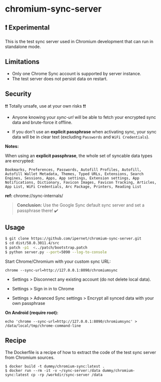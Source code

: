 # chromium-sync-server

## ❗️ Experimental

This is the test sync server used in Chromium development that can run in standalone mode.

## Limitations

 * Only one Chrome Sync account is supported by server instance.
 * The test server does not persist data on restart.

## Security

❗️❗️ Totally unsafe, use at your own risks ❗️❗️

 * Anyone knowing your *sync-url* will be able to fetch your encrypted sync data and brute-force it offline.

 * If you don't use an  **explicit passphrase** when activating sync, your sync data will be in clear text (excluding `Passwords` and `WiFi Credentials`).

**Notes:**

When using an **explicit passphrase**, the whole set of syncable data types are encrypted:

`Bookmarks, Preferences, Passwords, Autofill Profiles, Autofill, Autofill Wallet Metadata, Themes, Typed URLs, Extensions, Search Engines, Sessions, Apps, App settings, Extension settings, App Notifications, Dictionary, Favicon Images, Favicon Tracking, Articles, App List, WiFi Credentials, Arc Package, Printers, Reading List`

**ref:** chrome://sync-internals/

> **Conclusion:** Use the Google Sync default sync server and set a passphrase there! ✔️


## Usage


```bash
$ git clone https://github.com/ipernet/chromium-sync-server.git
$ cd dist/58.0.3011.4/src
$ patch -p1  <../patch/bootstrap.patch
$ python server.py --port=5090 --log-to-console
```

Start Chrome/Chromium with your custom sync URL:

```
chrome --sync-url=http://127.0.0.1:8090/chromiumsync
```


* Settings > Disconnect any existing account (do not delete local data).

* Settings > Sign in in to Chrome

* Settings > Advanced Sync settings > Encrypt all synced data with your own passphrase


**On Android (require root):**

```
echo 'chrome --sync-url=http://127.0.0.1:8090/chromiumsync' > /data/local/tmp/chrome-command-line
```


## Recipe


The Dockerfile is a recipe of how to extract the code of the test sync server from Chromium sources.

```
$ docker build -t dummy/chromium-sync:latest .
$ docker run --rm -it -v ~/sync-server:/data dummy/chromium-sync:latest cp -rp /workdir/sync-server /data
```
